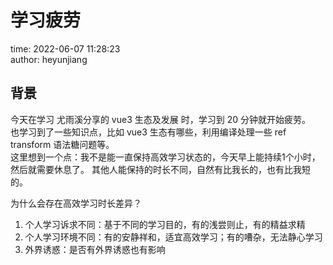 # 学习疲劳

time: 2022-06-07 11:28:23  
author: heyunjiang

## 背景

今天在学习 尤雨溪分享的 vue3 生态及发展 时，学习到 20 分钟就开始疲劳。  
也学习到了一些知识点，比如 vue3 生态有哪些，利用编译处理一些 ref transform 语法糖问题等。  
这里想到一个点：我不是能一直保持高效学习状态的，今天早上能持续1个小时，然后就需要休息了。
其他人能保持的时长不同，自然有比我长的，也有比我短的。

为什么会存在高效学习时长差异？  
1. 个人学习诉求不同：基于不同的学习目的，有的浅尝则止，有的精益求精
2. 个人学习环境不同：有的安静祥和，适宜高效学习；有的嘈杂，无法静心学习
3. 外界诱惑：是否有外界诱惑也有影响
